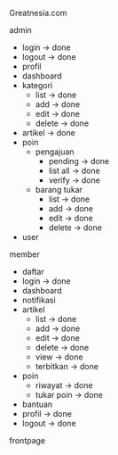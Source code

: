 Greatnesia.com

admin
- login				-> done
- logout			-> done
- profil
- dashboard
- kategori
	- list			-> done
	- add 			-> done
	- edit			-> done
	- delete		-> done
- artikel			-> done
- poin
	- pengajuan
		- pending	-> done
		- list all 	-> done
		- verify	-> done
	- barang tukar
		- list		-> done
		- add 		-> done
		- edit		-> done
		- delete	-> done
- user

member
- daftar
- login				-> done
- dashboard		
- notifikasi
- artikel
	- list			-> done		
	- add 			-> done
	- edit			-> done
	- delete		-> done
	- view			-> done
	- terbitkan		-> done
- poin
	- riwayat		-> done
	- tukar poin	-> done
- bantuan
- profil			-> done
- logout			-> done

frontpage